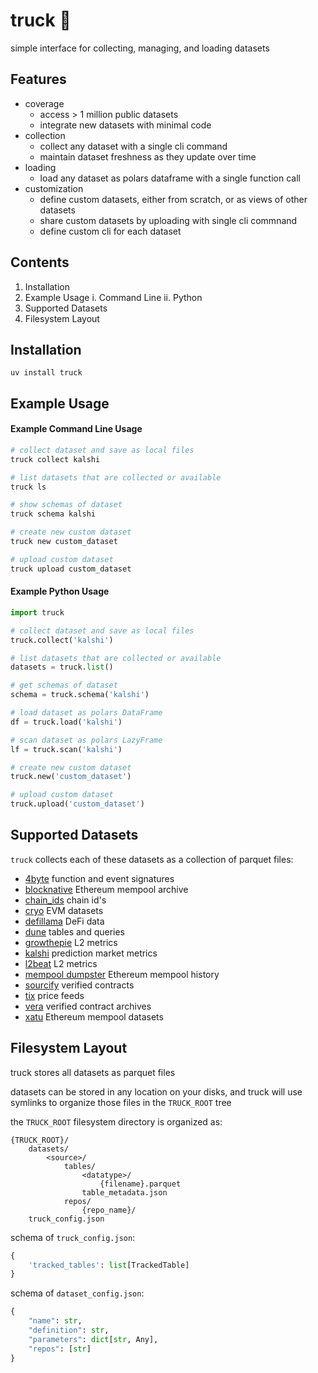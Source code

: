 # truck 🚛

simple interface for collecting, managing, and loading datasets

## Features
- coverage
    - access > 1 million public datasets
    - integrate new datasets with minimal code
- collection
    - collect any dataset with a single cli command
    - maintain dataset freshness as they update over time
- loading
    - load any dataset as polars dataframe with a single function call
- customization
    - define custom datasets, either from scratch, or as views of other datasets
    - share custom datasets by uploading with single cli commnand
    - define custom cli for each dataset


## Contents
1. Installation
2. Example Usage
    i. Command Line
    ii. Python
3. Supported Datasets
4. Filesystem Layout


## Installation
`uv install truck`


## Example Usage

#### Example Command Line Usage

```bash
# collect dataset and save as local files
truck collect kalshi

# list datasets that are collected or available
truck ls

# show schemas of dataset
truck schema kalshi

# create new custom dataset
truck new custom_dataset

# upload custom dataset
truck upload custom_dataset
```

#### Example Python Usage

```python
import truck

# collect dataset and save as local files
truck.collect('kalshi')

# list datasets that are collected or available
datasets = truck.list()

# get schemas of dataset
schema = truck.schema('kalshi')

# load dataset as polars DataFrame
df = truck.load('kalshi')

# scan dataset as polars LazyFrame
lf = truck.scan('kalshi')

# create new custom dataset
truck.new('custom_dataset')

# upload custom dataset
truck.upload('custom_dataset')
```


## Supported Datasets

`truck` collects each of these datasets as a collection of parquet files:

- [4byte](https://www.4byte.directory) function and event signatures
- [blocknative](https://docs.blocknative.com/data-archive/mempool-archive) Ethereum mempool archive
- [chain_ids](https://github.com/ethereum-lists/chains) chain id's
- [cryo](https://github.com/paradigmxyz/cryo) EVM datasets
- [defillama](https://defillama.com) DeFi data
- [dune](https://dune.com) tables and queries
- [growthepie](https://www.growthepie.xyz/) L2 metrics
- [kalshi](https://kalshi.com) prediction market metrics
- [l2beat](https://l2beat.com) L2 metrics
- [mempool dumpster](https://mempool-dumpster.flashbots.net) Ethereum mempool history
- [sourcify](https://sourcify.dev) verified contracts
- [tix](https://github.com/paradigmxyz/tix) price feeds
- [vera](https://verifieralliance.org) verified contract archives
- [xatu](https://github.com/ethpandaops/xatu-data) Ethereum mempool datasets


## Filesystem Layout

truck stores all datasets as parquet files

datasets can be stored in any location on your disks, and truck will use symlinks to organize those files in the `TRUCK_ROOT` tree

the `TRUCK_ROOT` filesystem directory is organized as:

```
{TRUCK_ROOT}/
    datasets/
        <source>/
            tables/
                <datatype>/
                    {filename}.parquet
                table_metadata.json
            repos/
                {repo_name}/
    truck_config.json
```

schema of `truck_config.json`:

```python
{
    'tracked_tables': list[TrackedTable]
}
```

schema of `dataset_config.json`:

```python
{
    "name": str,
    "definition": str,
    "parameters": dict[str, Any],
    "repos": [str]
}
```
